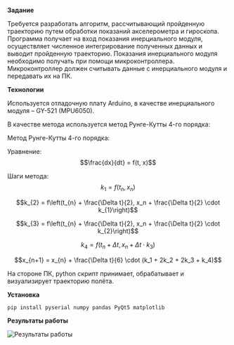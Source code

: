 **Задание**

Требуется разработать алгоритм, рассчитывающий пройденную траекторию путем обработки показаний акселерометра и гироскопа. Программа получает на вход показания инерциального модуля, осуществляет численное интегрирование полученных данных и выводит пройденную траекторию.
Показания инерциального модуля необходимо получать при помощи микроконтроллера. Микроконтроллер должен считывать данные с инерциального модуля и передавать их на ПК. 

**Технологии**

Используется отладочную плату Arduino, в качестве инерциального модуля – GY-521 (MPU6050).

В качестве метода используется метод Рунге-Кутты 4-го порядка:

Метод Рунге-Кутты 4-го порядка:

Уравнение:  
$$\frac{dx}{dt} = f(t, x)$$

Шаги метода:  
$$k_{1} = f(t_{n}, x_{n})$$  

$$k_{2} = f\left(t_{n} + \frac{\Delta t}{2}, x_n + \frac{\Delta t}{2} \cdot k_{1}\right)$$  

$$k_{3} = f\left(t_{n} + \frac{\Delta t}{2}, x_n + \frac{\Delta t}{2} \cdot k_{2}\right)$$  

$$k_{4} = f(t_{n} + \Delta t, x_{n} + \Delta t \cdot k_3)$$  

$$x_{n+1} = x_{n} + \frac{\Delta t}{6} \cdot (k_1 + 2k_2 + 2k_3 + k_4)$$

На стороне ПК, python скрипт принимает, обрабатывает и визуализирует траекторию полёта.

**Установка**
```python
pip install pyserial numpy pandas PyQt5 matplotlib
```

**Результаты работы**

![Результаты работы](ezgif-8d03efb8ddddd4.gif)
